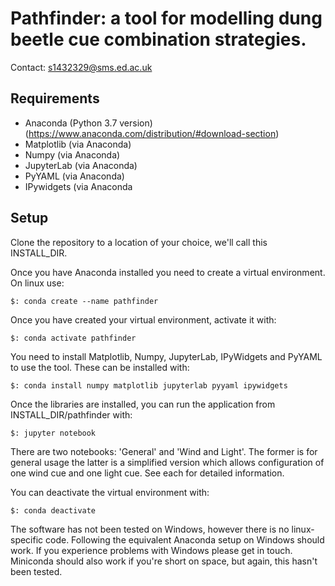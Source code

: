 # Pathfinder: a tool for modelling dung beetle cue combination strategies. #
Contact: s1432329@sms.ed.ac.uk

## Requirements ##
- Anaconda (Python 3.7 version) (https://www.anaconda.com/distribution/#download-section)
- Matplotlib (via Anaconda)
- Numpy (via Anaconda)
- JupyterLab (via Anaconda)
- PyYAML (via Anaconda)
- IPywidgets (via Anaconda

## Setup ##
Clone the repository to a location of your choice, we'll call this INSTALL_DIR.

Once you have Anaconda installed you need to create a virtual environment. On
linux use:

`$: conda create --name pathfinder`

Once you have created your virtual environment, activate it with:

`$: conda activate pathfinder`

You need to install Matplotlib, Numpy, JupyterLab, IPyWidgets and PyYAML to use
the tool. These can be installed with:

`$: conda install numpy matplotlib jupyterlab pyyaml ipywidgets`

Once the libraries are installed, you can run the application from
INSTALL_DIR/pathfinder with:

`$: jupyter notebook`

There are two notebooks: 'General' and 'Wind and Light'. The former is for
general usage the latter is a simplified version which allows configuration
of one wind cue and one light cue. See each for detailed information.

You can deactivate the virtual environment with:

`$: conda deactivate`

The software has not been tested on Windows, however there is no linux-specific
code. Following the equivalent Anaconda setup on Windows should work. If you
experience problems with Windows please get in touch. Miniconda should also
work if you're short on space, but again, this hasn't been tested.
